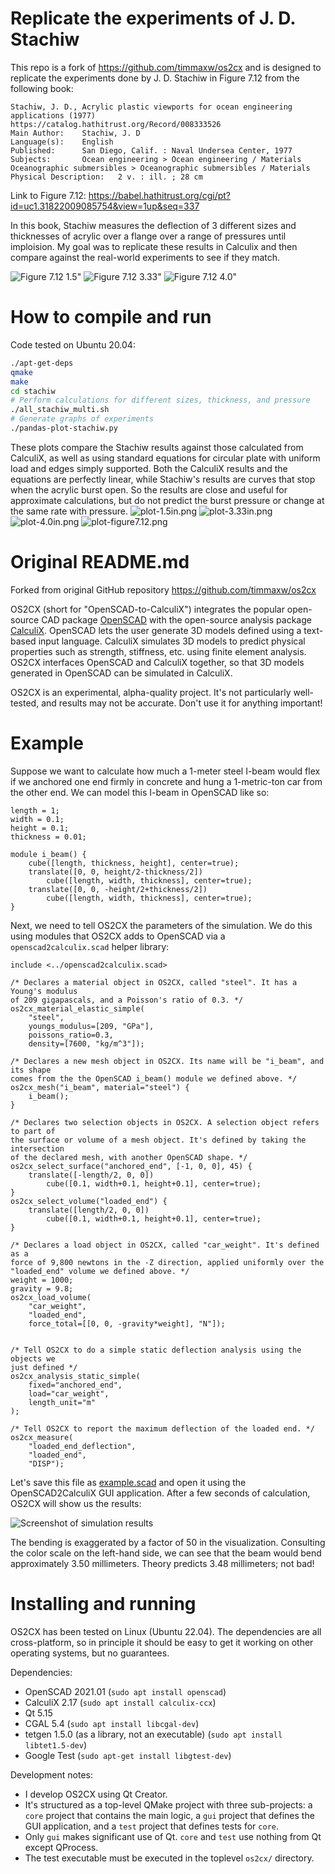 # Replicate the experiments of J. D. Stachiw

This repo is a fork of https://github.com/timmaxw/os2cx and is designed to
replicate the experiments done by J. D. Stachiw in Figure 7.12 from the following book:

```
Stachiw, J. D., Acrylic plastic viewports for ocean engineering applications (1977)
https://catalog.hathitrust.org/Record/008333526
Main Author:    Stachiw, J. D
Language(s):    English
Published:      San Diego, Calif. : Naval Undersea Center, 1977
Subjects:       Ocean engineering > Ocean engineering / Materials
Oceanographic submersibles > Oceanographic submersibles / Materials
Physical Description:   2 v. : ill. ; 28 cm
```

Link to Figure 7.12:
https://babel.hathitrust.org/cgi/pt?id=uc1.31822009085754&view=1up&seq=337

In this book, Stachiw measures the deflection of 3 different sizes and thicknesses
of acrylic over a flange over a range of pressures until imploision. My goal was to
replicate these results in Calculix and then compare against the real-world experiments
to see if they match.

![Figure 7.12 1.5"](./stachiw/stachiw-fig7.12-p337-1.5inch.png)
![Figure 7.12 3.33"](./stachiw/stachiw-fig7.12-p338-3.33inch.png)
![Figure 7.12 4.0"](./stachiw/stachiw-fig7.12-p339-4.0inch.png)

# How to compile and run

Code tested on Ubuntu 20.04:

```bash
./apt-get-deps
qmake
make
cd stachiw
# Perform calculations for different sizes, thickness, and pressure
./all_stachiw_multi.sh
# Generate graphs of experiments
./pandas-plot-stachiw.py
```

These plots compare the Stachiw results against those calculated from CalculiX, as well as using standard equations for circular plate with uniform load and edges simply supported.
Both the CalculiX results and the equations are perfectly linear, while Stachiw's results are curves that stop when the acrylic burst open. So the results are close and useful for
approximate calculations, but do not predict the burst pressure or change at the same rate with pressure.
![plot-1.5in.png](./stachiw/plot-1.5in.png)
![plot-3.33in.png](./stachiw/plot-3.33in.png)
![plot-4.0in.png](./stachiw/plot-4.0in.png)
![plot-figure7.12.png](./stachiw/plot-figure7.12.png)


# Original README.md
Forked from original GitHub repository https://github.com/timmaxw/os2cx

OS2CX (short for "OpenSCAD-to-CalculiX") integrates the popular open-source CAD
package [OpenSCAD](http://www.openscad.org/) with the open-source analysis
package [CalculiX](http://www.calculix.de/). OpenSCAD lets the user generate 3D
models defined using a text-based input language. CalculiX simulates 3D models
to predict physical properties such as strength, stiffness, etc. using finite
element analysis. OS2CX interfaces OpenSCAD and CalculiX together, so that 3D
models generated in OpenSCAD can be simulated in CalculiX.

OS2CX is an experimental, alpha-quality project. It's not particularly
well-tested, and results may not be accurate. Don't use it for anything
important!

# Example

Suppose we want to calculate how much a 1-meter steel I-beam would flex if we
anchored one end firmly in concrete and hung a 1-metric-ton car from the other
end. We can model this I-beam in OpenSCAD like so:

```openscad
length = 1;
width = 0.1;
height = 0.1;
thickness = 0.01;

module i_beam() {
    cube([length, thickness, height], center=true);
    translate([0, 0, height/2-thickness/2])
        cube([length, width, thickness], center=true);
    translate([0, 0, -height/2+thickness/2])
        cube([length, width, thickness], center=true);
}
```

Next, we need to tell OS2CX the parameters of the simulation. We do this using
modules that OS2CX adds to OpenSCAD via a `openscad2calculix.scad` helper
library:

```openscad
include <../openscad2calculix.scad>

/* Declares a material object in OS2CX, called "steel". It has a Young's modulus
of 209 gigapascals, and a Poisson's ratio of 0.3. */
os2cx_material_elastic_simple(
    "steel",
    youngs_modulus=[209, "GPa"],
    poissons_ratio=0.3,
    density=[7600, "kg/m^3"]);

/* Declares a new mesh object in OS2CX. Its name will be "i_beam", and its shape
comes from the the OpenSCAD i_beam() module we defined above. */
os2cx_mesh("i_beam", material="steel") {
    i_beam();
}

/* Declares two selection objects in OS2CX. A selection object refers to part of
the surface or volume of a mesh object. It's defined by taking the intersection
of the declared mesh, with another OpenSCAD shape. */
os2cx_select_surface("anchored_end", [-1, 0, 0], 45) {
    translate([-length/2, 0, 0])
        cube([0.1, width+0.1, height+0.1], center=true);
}
os2cx_select_volume("loaded_end") {
    translate([length/2, 0, 0])
        cube([0.1, width+0.1, height+0.1], center=true);
}

/* Declares a load object in OS2CX, called "car_weight". It's defined as a
force of 9,800 newtons in the -Z direction, applied uniformly over the
"loaded_end" volume we defined above. */
weight = 1000;
gravity = 9.8;
os2cx_load_volume(
    "car_weight",
    "loaded_end",
    force_total=[[0, 0, -gravity*weight], "N"]);


/* Tell OS2CX to do a simple static deflection analysis using the objects we
just defined */
os2cx_analysis_static_simple(
    fixed="anchored_end",
    load="car_weight",
    length_unit="m"
);

/* Tell OS2CX to report the maximum deflection of the loaded end. */
os2cx_measure(
    "loaded_end_deflection",
    "loaded_end",
    "DISP");
```

Let's save this file as [example.scad](docs/example.scad) and open it using the
OpenSCAD2CalculiX GUI application. After a few seconds of calculation, OS2CX
will show us the results:

![Screenshot of simulation results](docs/example_screenshot.png)

The bending is exaggerated by a factor of 50 in the visualization. Consulting
the color scale on the left-hand side, we can see that the beam would bend
approximately 3.50 millimeters. Theory predicts 3.48 millimeters; not bad!

# Installing and running

OS2CX has been tested on Linux (Ubuntu 22.04). The dependencies are all
cross-platform, so in principle it should be easy to get it working on other
operating systems, but no guarantees.

Dependencies:
* OpenSCAD 2021.01 (`sudo apt install openscad`)
* CalculiX 2.17 (`sudo apt install calculix-ccx`)
* Qt 5.15
* CGAL 5.4 (`sudo apt install libcgal-dev`)
* tetgen 1.5.0 (as a library, not an executable)
  (`sudo apt install libtet1.5-dev`)
* Google Test (`sudo apt-get install libgtest-dev`)

Development notes:
* I develop OS2CX using Qt Creator.
* It's structured as a top-level QMake project with three sub-projects: a `core`
  project that contains the main logic, a `gui` project that defines the GUI
  application, and a `test` project that defines tests for `core`.
* Only `gui` makes significant use of Qt. `core` and `test` use nothing from Qt
  except QProcess.
* The test executable must be executed in the toplevel `os2cx/` directory.

